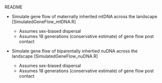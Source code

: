 README

* Simulate gene flow of maternally inherited mtDNA across the landscape [SimulatedGeneFlow_mtDNA.R]
  * Assumes sex-biased dispersal
  * Assumes 18 generations (conservative estimate) of gene flow post contact
  
* Simulate gene flow of biparentally inhertied nuDNA across the landscape [SimulatedGeneFlow_nuDNA.R]
  * Assumes sex-biased dispersal
  * Assumes 18 generations (conservative estimate) of gene flow post contact
